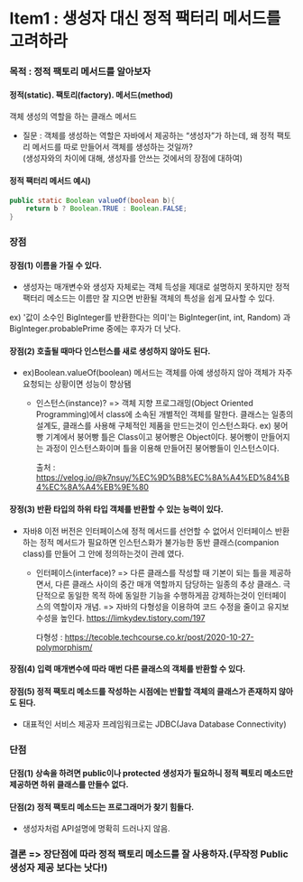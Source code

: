 # Item1 : 생성자 대신 정적 팩터리 메서드를 고려하라 

### 목적 : 정적 팩토리 메서드를 알아보자 
#### 정적(static). 팩토리(factory). 메서드(method)

객체 생성의 역할을 하는 클래스 메서드

* 질문 : 객체를 생성하는 역할은 자바에서 제공하는 “생성자”가 하는데, 왜 정적 팩토리 메서드를 따로 만들어서 객체를 생성하는 것일까?<br>
(생성자와의 차이에 대해, 생성자를 안쓰는 것에서의 장점에 대하여)

#### 정적 팩터리 메서드 예시)
```java
public static Boolean valueOf(boolean b){
	return b ? Boolean.TRUE : Boolean.FALSE;
}
```
			
### 장점
#### 장점(1) 이름을 가질 수 있다.
* 생성자는 매개변수와 생성자 자체로는 객체 득성을 제대로 설명하지 못하지만 정적 팩터리 메소드는 이름만 잘 지으면 반환될 객체의 특성을 쉽게 묘사할 수 있다.

ex) '값이 소수인 BigInteger를 반환한다는 의미'는 BigInteger(int, int, Random) 과 BigInteger.probablePrime 중에는 후자가 더 낫다.
				
#### 장점(2) 호출될 때마다 인스턴스를 새로 생성하지 않아도 된다.
* ex)Boolean.valueOf(boolean) 메서드는 객체를 아예 생성하지 않아 객체가 자주 요청되는 상황이면 성능이 향상됌

	* 인스턴스(instance)? => 객체 지향 프로그래밍(Object Oriented Programming)에서 class에 소속된 개별적인 객체를 말한다.
		클래스는 일종의 설계도, 클래스를 사용해 구체적인 제품을 만드는것이 인스턴스화다.
		ex) 붕어빵 기계에서 붕어빵 틀은 Class이고 붕어빵은 Object이다. 붕어빵이 만들어지는 과정이 인스턴스화이며
			틀을 이용해 만들어진 붕어빵들이 인스턴스이다.
	
		출처 : https://velog.io/@k7nsuy/%EC%9D%B8%EC%8A%A4%ED%84%B4%EC%8A%A4%EB%9E%80
				
#### 장정(3) 반환 타입의 하위 타입 객체를 반환할 수 있는 능력이 있다.
* 자바8 이전 버전은 인터페이스에 정적 메서드를 선언할 수 없어서 인터페이스 반환하는 정적 메서드가 필요하면 인스턴스화가 불가능한 동반 클래스(companion class)를 만들어 그 안에 정의하는것이 관례 였다.

	* 인터페이스(interface)? => 다른 클래스를 작성할 때 기본이 되는 틀을 제공하면서, 다른 클래스 사이의 중간 매개 역할까지 담당하는 일종의 추상 클래스.
		극단적으로 동일한 목적 하에 동일한 기능을 수행하게끔 강제하는것이 인터페이스의 역할이자 개념.
			=> 자바의 다형성을 이용하여 코드 수정을 줄이고 유지보수성을 높인다.
		https://limkydev.tistory.com/197
	
		다형성 : https://tecoble.techcourse.co.kr/post/2020-10-27-polymorphism/
			
#### 장점(4) 입력 매개변수에 따라 매번 다른 클래스의 객체를 반환할 수 있다.
			
#### 장점(5) 정적 팩토리 메소드를 작성하는 시점에는 반활할 객체의 클래스가 존재하지 않아도 된다.
* 대표적인 서비스 제공자 프레임워크로는 JDBC(Java Database Connectivity)
				
### 단점
#### 단점(1) 상속을 하려면 public이나 protected 생성자가 필요하니 정적 펙토리 메소드만 제공하면 하위 클래스를 만들수 없다.
			
#### 단점(2) 정적 팩토리 메소드는 프로그래머가 찾기 힘들다.
* 생성자처럼 API설명에 명확히 드러나지 않음.
			
### 결론 => 장단점에 따라 정적 팩토리 메소드를 잘 사용하자.(무작정 Public 생성자 제공 보다는 낫다!)
		
